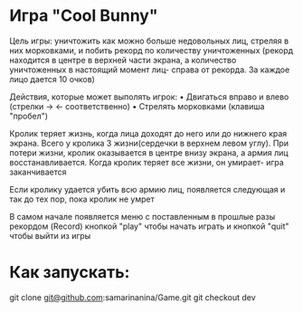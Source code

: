 # Игра "Cool Bunny"

Цель игры: уничтожить как можно больше недовольных лиц, стреляя в них морковками, и побить рекорд по количеству уничтоженных (рекорд находится в центре в верхней части экрана, а количество уничтоженных в настоящий момент лиц- справа от рекорда. За каждое лицо дается 10 очков)

Действия, которые может выполять игрок:
• Двигаться вправо и влево (стрелки -> <- соответственно)
• Стрелять морковками (клавиша "пробел")

Кролик теряет жизнь, когда лица доходят до него или до нижнего края экрана. Всего у кролика 3 жизни(сердечки в верхнем левом углу). При потери жизни, кролик оказывается в центре внизу экрана, а армия лиц восстанавливается. Когда кролик теряет все жизни, он умирает- игра заканчивается

Если кролику удается убить всю армию лиц, появляется следующая и так до тех пор, пока кролик не умрет

В самом начале появляется меню с поставленным в прошлые разы рекордом (Record) кнопкой "play" чтобы начать играть и кнопкой "quit" чтобы выйти из игры


# Как запускать:
git clone git@github.com:samarinanina/Game.git
git checkout dev
